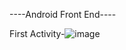 ----Android Front End----

First Activity-![image](https://github.com/xhafermuja/DistributedSystem/assets/99412161/38cd300b-b7e9-46b5-afe3-eef1294c2cf0)
